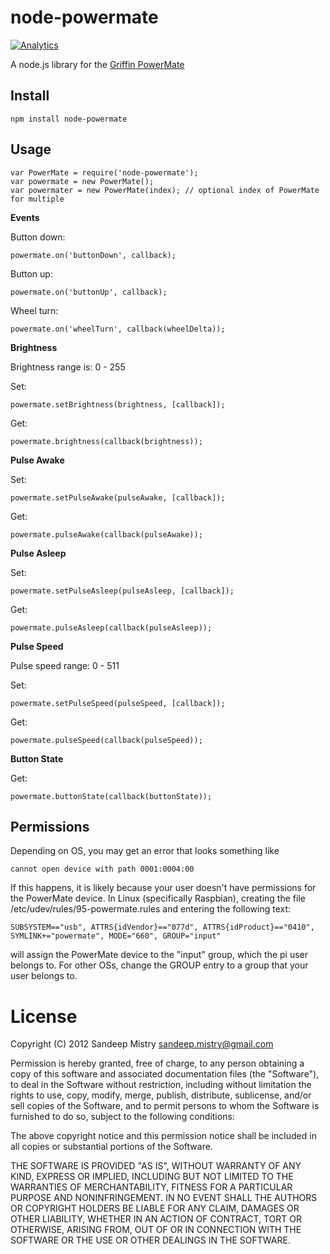 node-powermate
==============

[![Analytics](https://ga-beacon.appspot.com/UA-56089547-1/sandeepmistry/node-powermate?pixel)](https://github.com/igrigorik/ga-beacon)

A node.js library for the [Griffin PowerMate](http://store.griffintechnology.com/laptops/powermate)

Install
-------

    npm install node-powermate

Usage
-----

    var PowerMate = require('node-powermate');
    var powermate = new PowerMate();
    var powermater = new PowerMate(index); // optional index of PowerMate for multiple

__Events__

Button down:

    powermate.on('buttonDown', callback);

Button up:

    powermate.on('buttonUp', callback);

Wheel turn:

    powermate.on('wheelTurn', callback(wheelDelta));

__Brightness__

Brightness range is: 0 - 255

Set:

    powermate.setBrightness(brightness, [callback]);

Get:

    powermate.brightness(callback(brightness));

__Pulse Awake__

Set:

    powermate.setPulseAwake(pulseAwake, [callback]);

Get:

    powermate.pulseAwake(callback(pulseAwake));

__Pulse Asleep__

Set:

    powermate.setPulseAsleep(pulseAsleep, [callback]);

Get:

    powermate.pulseAsleep(callback(pulseAsleep));

__Pulse Speed__

Pulse speed range: 0 - 511

Set:

    powermate.setPulseSpeed(pulseSpeed, [callback]);

Get:

    powermate.pulseSpeed(callback(pulseSpeed));

__Button State__

Get:

    powermate.buttonState(callback(buttonState));

Permissions
-----
Depending on OS, you may get an error that looks something like

    cannot open device with path 0001:0004:00

If this happens, it is likely because your user doesn't have permissions for the PowerMate device. In Linux (specifically Raspbian), creating the file /etc/udev/rules/95-powermate.rules and entering the following text:

    SUBSYSTEM=="usb", ATTRS{idVendor}=="077d", ATTRS{idProduct}=="0410", SYMLINK+="powermate", MODE="660", GROUP="input"

will assign the PowerMate device to the "input" group, which the pi user belongs to. For other OSs, change the GROUP entry to a group that your user belongs to.

License
========

Copyright (C) 2012 Sandeep Mistry <sandeep.mistry@gmail.com>

Permission is hereby granted, free of charge, to any person obtaining a copy of this software and associated documentation files (the "Software"), to deal in the Software without restriction, including without limitation the rights to use, copy, modify, merge, publish, distribute, sublicense, and/or sell copies of the Software, and to permit persons to whom the Software is furnished to do so, subject to the following conditions:

The above copyright notice and this permission notice shall be included in all copies or substantial portions of the Software.

THE SOFTWARE IS PROVIDED "AS IS", WITHOUT WARRANTY OF ANY KIND, EXPRESS OR IMPLIED, INCLUDING BUT NOT LIMITED TO THE WARRANTIES OF MERCHANTABILITY, FITNESS FOR A PARTICULAR PURPOSE AND NONINFRINGEMENT. IN NO EVENT SHALL THE AUTHORS OR COPYRIGHT HOLDERS BE LIABLE FOR ANY CLAIM, DAMAGES OR OTHER LIABILITY, WHETHER IN AN ACTION OF CONTRACT, TORT OR OTHERWISE, ARISING FROM, OUT OF OR IN CONNECTION WITH THE SOFTWARE OR THE USE OR OTHER DEALINGS IN THE SOFTWARE.


